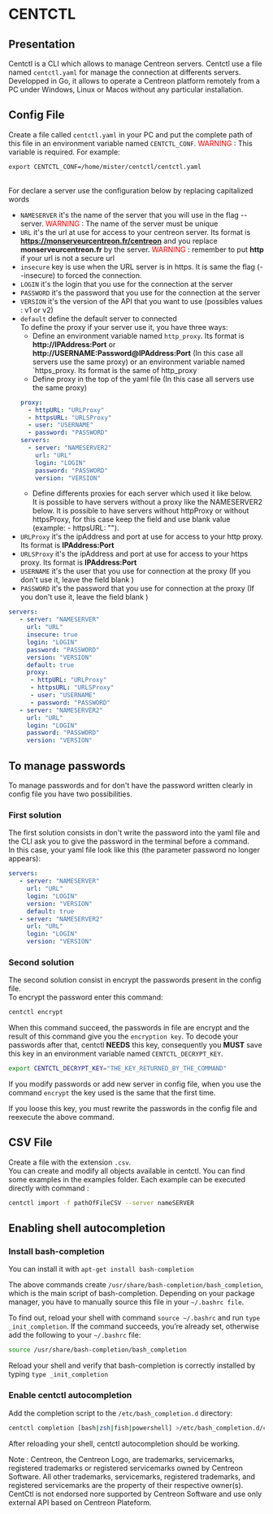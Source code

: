 # CENTCTL

## Presentation
Centctl is a CLI which allows to manage Centreon servers. Centctl use a file named `centctl.yaml` for manage the connection at differents servers. </br>
Developped in Go, it allows to operate a Centreon platform remotely from a PC under Windows, Linux or Macos without any particular installation.

## Config File
Create a file called `centctl.yaml` in your PC and put the complete path of this file in an environment variable named `CENTCTL_CONF`.<span style="color: #FF0000"> WARNING </span> : This variable is required. For example:

`export CENTCTL_CONF=/home/mister/centctl/centctl.yaml`

<br/>For declare a server use the configuration below by replacing capitalized words

* `NAMESERVER` it's the name of the server that you will use in the flag --server. <span style="color: #FF0000"> WARNING </span> : The name of the server must be unique
* `URL` it's the url at use for access to your centreon server. Its format is **https://monserveurcentreon.fr/centreon** and you replace **monserveurcentreon.fr** by the server. <span style="color: #FF0000"> WARNING </span> : remember to put **http** if your url is not a secure url
* `insecure` key is use when the URL server is in https. It is same the flag (--insecure) to forced the connection.
* `LOGIN` it's the login that you use for the connection at the server
* `PASSWORD` it's the password that you use for the connection at the server
* `VERSION` it's the version of the API that you want to use (possibles values : v1 or v2)
* `default` define the default server to connected 
</br>To define the proxy if your server use it, you have three ways:
  - Define an environment variable named `http_proxy`. Its format is **http://IPAddress:Port** or **http://USERNAME:Password@IPAddress:Port** (In this case all servers use the same proxy) or an environment variable named `https_proxy. Its format is the same of http_proxy
  - Define proxy in the top of the yaml file (In this case all servers use the same proxy)
  ```yaml
  proxy:
    - httpURL: "URLProxy"
    - httpsURL: "URLSProxy"
    - user: "USERNAME"
    - password: "PASSWORD" 
  servers:
    - server: "NAMESERVER2"
      url: "URL" 
      login: "LOGIN"
      password: "PASSWORD"
      version: "VERSION"
  ``` 
  - Define differents proxies for each server which used it like below.
</br>It is possible to have servers without a proxy like the NAMESERVER2 below. It is possible to have servers without httpProxy or without httpsProxy, for this case keep the field and use blank value (example: - httpsURL: "").
* `URLProxy` it's the ipAddress and port at use for access to your http proxy. Its format is **IPAddress:Port**
* `URLSProxy` it's the ipAddress and port at use for access to your https proxy. Its format is **IPAddress:Port**
* `USERNAME` it's the user that you use for connection at the proxy (If you don't use it, leave the field blank )
* `PASSWORD` it's the password that you use for connection at the proxy (If you don't use it, leave the field blank )

```yaml
servers:
   - server: "NAMESERVER"
     url: "URL" 
     insecure: true
     login: "LOGIN"
     password: "PASSWORD"
     version: "VERSION"
     default: true
     proxy:
      - httpURL: "URLProxy"
      - httpsURL: "URLSProxy"
      - user: "USERNAME"
      - password: "PASSWORD" 
   - server: "NAMESERVER2"
     url: "URL" 
     login: "LOGIN"
     password: "PASSWORD"
     version: "VERSION"

```

## To manage passwords
To manage passwords and for don't have the password written clearly in config file you have two possibilities.
### First solution
The first solution consists in don't write the password into the yaml file and the CLI ask you to give the password in the terminal before a command.
<br/> In this case, your yaml file look like this (the parameter password no longer appears):

```yaml
servers:
   - server: "NAMESERVER"
     url: "URL" 
     login: "LOGIN"
     version: "VERSION"
     default: true
   - server: "NAMESERVER2"
     url: "URL" 
     login: "LOGIN"
     version: "VERSION"
```

### Second solution 
The second solution consist in encrypt the passwords present in the config file. 
<br/> To encrypt the password enter this command:
```sh
centctl encrypt
``` 

When this command succeed, the passwords in file are encrypt and the result of this command give you the `encryption key`. To decode your passwords after that, centctl **NEEDS** this key, consequently you **MUST** save this key in an environment variable named `CENTCTL_DECRYPT_KEY`. 
```sh
export CENTCTL_DECRYPT_KEY="THE_KEY_RETURNED_BY_THE_COMMAND"
``` 

If you modify passwords or add new server in config file, when you use the command `encrypt` the key used is the same that the first time.

If you loose this key, you must rewrite the passwords in the config file and reexecute the above command.

## CSV File
Create a file with the extension `.csv`.
<br/>You can create and modify all objects available in centctl. You can find some examples in the examples folder.
Each example can be executed directly with command : 
```sh
centctl import -f pathOfFileCSV --server nameSERVER
``` 

## Enabling shell autocompletion
### Install bash-completion
You can install it with `apt-get install bash-completion`

The above commands create `/usr/share/bash-completion/bash_completion`, which is the main script of bash-completion. Depending on your package manager, you have to manually source this file in your `~/.bashrc file`.

To find out, reload your shell with command `source ~/.bashrc` and run `type _init_completion`. If the command succeeds, you’re already set, otherwise add the following to your `~/.bashrc` file:

```sh
source /usr/share/bash-completion/bash_completion
```

Reload your shell and verify that bash-completion is correctly installed by typing `type _init_completion`

### Enable centctl autocompletion
Add the completion script to the `/etc/bash_completion.d` directory:

```sh
centctl completion [bash|zsh|fish|powershell] >/etc/bash_completion.d/centctl
``` 

After reloading your shell, centctl autocompletion should be working.

Note :
Centreon, the Centreon Logo, are trademarks, servicemarks, registered trademarks or registered servicemarks owned by Centreon Software. All other trademarks, servicemarks, registered trademarks, and registered servicemarks are the property of their respective owner(s). CentCtl is not endorsed nore supported by Centreon Software and use only external API based on Centreon Plateform. 
